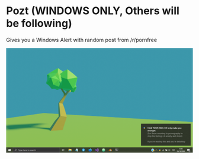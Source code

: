 # Pozt (WINDOWS ONLY, Others will be following)
Gives you a Windows Alert with random post from /r/pornfree

![Screenshot](https://raw.githubusercontent.com/HanzHaxors/PornFreeKit/master/Pozt/Screenshot1.png)
